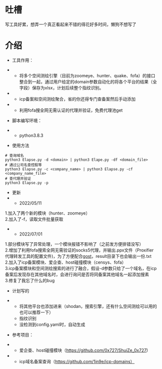 # 吐槽
写工具好累，想弄一个真正看起来不错的得花好多时间，懒狗不想写了

# 介绍
- 工具作用：
- - 将多个空间测绘引擎（目前为zoomeye、hunter、quake、fofa）的接口整合到一起，通过用户给定的domain参数自动化的将各个平台的结果（全字段）保存为xlsx，计划后续整个指纹识别。
- - icp备案和空间测绘聚合，省的你还得专门查备案然后手动添加
- - 利用fofa搜全网无需认证的代理并验证，免费代理池get

- 脚本编写环境：

- - python3.8.3

- 使用方法
```
# 查询域名
python3 Elapse.py -d <domain> | python3 Elape.py -df <domain_file>
# 通过公司名查控股等
python3 Elapse.py -c <company_name> | python3 Elapse.py -cf <company_name_file>
# 查代理并验证
python3 Elapse.py -p
```
- 更新
- - 2022/05/11

1.加入了两个新的模块（hunter、zoomeye）<br>
2.加入了-f，读取文件批量获取<br>

- - 2022/07/01

1.部分模块写了异常处理，一个模块报错不影响了（之前发方便排错没写）<br>
2.增加了利用fofa搜索全网无需验证的socks5代理，并输出.ppx文件（Proxifier代理转发工具的配置文件)，为了方便配合[gost](https://github.com/ginuerzh/gost)，result目录下也会输出一份.txt<br>
2.加入了icp备案模块、爱企查、host碰撞模块（censys、fofa）<br>
3.icp备案模块和空间测绘搜索的进行了融合，假设-d参数只给了一个域名，在icp备案后发现存在其他域名时，会进行询问是否将同备案其他域名一起添加搜素<br>
3.修复了我忘了什么的bug<br>

- 计划写的
- - 将其他平台也添加进来（shodan，搜索引擎，还有什么空间测绘可以用的也可以推荐一下）
  - 指纹识别
  - 没检测到config.yaml时，自动生成

- 参考项目：
- - 爱企查、host碰撞模块（https://github.com/0x727/ShuiZe_0x727) 
- - icp域名备案查询（https://github.com/1in9e/icp-domains）
